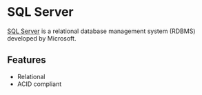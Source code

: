 # SQL Server

[SQL Server](https://www.microsoft.com/en-us/sql-server/sql-server-downloads)
is a relational database management system (RDBMS) developed by Microsoft.

## Features

- Relational
- ACID compliant
